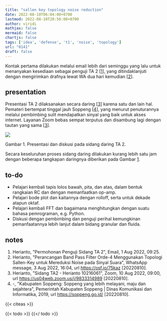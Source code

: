 ```yaml
---
title: "sallen key topology noise reduction"
date: 2022-08-10T06:04:00+0700
lastmod: 2022-08-10T20:50:00+0700
author: viridi
mathjax: false
mermaid: false
chartjs: false
tags: ['idea', 'defense', 't1', 'noise', 'topology']
url: "0141"
draft: false
---
```

Kontak pertama dilakukan melalui email lebih dari seminggu yang lalu untuk menanyakan kesediaan sebagai penguji TA 2 [[1](#r01)], yang ditindaklanjuti dengan mengirimkan drafnya lewat WA dua hari kemudian [[2](#r02)].


## presentation
Presentasi TA 2 dilaksanakan secara daring [[3](#r03)] karena satu dan lain hal. Pemateri bertempat tinggal jauh Soppeng [[4](#r04)], yang menurut penuturannya melalui pembimbing sulit mendapatkan sinyal yang baik untuk akses internet. Layanan Zoom bebas sempat terputus dan disambung lagi dengan tautan yang sama [[3](#r03)].

![](/bugx/img/idea/defense/zoom-herianto-10aug2022.jpg)

Gambar <a name='fig1'>1</a>. Presentasi dan diskusi pada sidang daring TA 2.

Secara keseluruhan proses sidang daring dilakukan kurang lebih satu jam dengan beberapa tangkapan daringnya diberikan pada Gambar [1](#fig1).


## to-do
+ Pelajari kembali tapis lolos bawah, pita, dan atas, dalam bentuk rangkaian RC dan dengan memanfaatkan op-amp.
+ Pelajari bode plot dan kaitannya dengan rolloff, serta untuk dekade atapun oktaf.
+ Pelajari kembali FFT dan bagaimana menghitungkan dengan suatu bahasa pemrograman, e.g. Python.
+ Diskusi dengan pembimbing dan penguji perihal kemungkinan pemanfaatannya lebih lanjut dalam bidang granular dan fluida.


## notes
1. <a name='r01'></a>Herianto, "Permohonan Penguji Sidang TA 2", Email, 1 Aug 2022, 09:25.
2. <a name='r02'></a>Herianto, "Perancangan Band Pass Filter Orde-4 Menggunakan Topologi Sallen-Key untuk Mereduksi Noise pada Sinyal Suara", WhatsApp message, 3 Aug 2022, 16:04, url <https://osf.io/75kaz> [20220810].
3. <a name='r03'></a>Herianto, "Sidang TA2 - Herianto 10216061", Zoom, 10 Aug 2022, 09:00, url <https://us04web.zoom.us/j/9833314989> [20220810].
4. <a name='r04'></a>-, "Kabupaten Soppeng: Soppeng yang lebih melayani, maju dan sejahtera", Pemerintah Kabupaten Soppeng | Dinas Komunikasi dan Informatika, 2019, url <https://soppeng.go.id/> [20220810].

{{< citeas >}}

{{< todo >}}
{{</ todo >}}